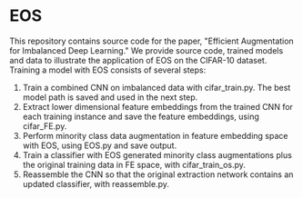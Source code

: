 # EOS
This repository contains source code for the paper, "Efficient Augmentation for Imbalanced Deep Learning."
We provide source code, trained models and data to illustrate the application of EOS on the CIFAR-10 dataset.
Training a model with EOS consists of several steps:
1. Train a combined CNN on imbalanced data with cifar_train.py.  The best model path is saved and used in the next step.
2. Extract lower dimensional feature embeddings from the trained CNN for each training instance and save the feature embeddings, using cifar_FE.py. 
3. Perform minority class data augmentation in feature embedding space with EOS, using EOS.py and save output.
4. Train a classifier with EOS generated minority class augmentations plus the original training data in FE space, with cifar_train_os.py.
5. Reassemble the CNN so that the original extraction network contains an updated classifier, with reassemble.py.

